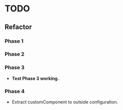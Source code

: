 # TODO

## Refactor
### Phase 1
<!-- - Refactor Autocomplete: -->
<!-- + Extract list API calling to Proxy.js -->
<!-- + Extract cache handling to Proxy.js -->
<!-- + Extract autocompleteState. -->
<!-- + Create component Helper.js -->
<!-- + Extract replacing to Helper.js -->
<!-- + Add actions and refactor actionTypes, dispatcher, and actions. -->
<!--    - Refactor store.js -->
<!--    - add autocompleteReducer.js -->
<!--    - Refactor behaviorReducer.js -->
<!--    - Refactor messageReducer.js -->
<!-- - Add additional no "@" state to Autocomplete logic. -->
<!-- - Remove unused props sent to AC from Sender.js -->

<!-- - **Test Phase 1 working.** -->

### Phase 2
<!-- - Remove myCustomComponent.js -->
<!-- - Remove all comments from and refactor msgProcessor.js -->
<!-- - Refactor Widget: -->
<!--    + Extract message sending to MessageProxy.js -->
<!--    + Remove all comments and console logs -->
<!--    + Use connect() or subscribe() insead of the render() workaround (use `redux-watch`) -->

<!-- - **Test Phase 2 working.** -->

### Phase 3

<!-- - Remove mySocket. -->
<!-- - Remove Socket.io -->
<!-- - Organize Widget.js and Autocomplete.js: -->
<!-- + Split functions into smaller ones. -->
<!-- + Organize functions. -->

<!-- - Gather all constants and put them in constants.js -->
<!-- - Allow configurable sessionStorage / localStorage -->
<!-- - Rename properties passed from configuration. -->

- **Test Phase 3 working.**

### Phase 4
<!-- - Add "key" to button loop in custom component. -->
- Extract customComponent to outside configuration.